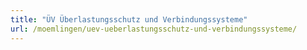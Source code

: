 ```yaml
---
title: "ÜV Überlastungsschutz und Verbindungssysteme"
url: /moemlingen/uev-ueberlastungsschutz-und-verbindungssysteme/
---
```

